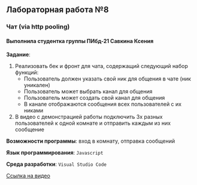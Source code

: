 ## Лабораторная работа №8
### Чат (via http pooling)
#### Выполнила студентка группы ПИбд-21 __Савкина Ксения__

__Задание__: 

1. Реализовать бек и фронт для чата, содержащий следующий набор функций:
    - Пользователь должен указать свой ник для общения в чате (ник уникален)
    - Пользователь может выбрать канал для общения
    - Пользователь может создать свой канал для общения
    - В канале отображаются сообщения всех пользователей с их никами
2. В видео с демонстрацией работы подключить 3х разных пользователей к одной комнате и отправить каждым из них сообщение

__Возможности программы__: вход в комнату, отправка сообщений

__Язык программирования__: `Javascript` 

__Среда разработки__: `Visual Studio Code` 

[Ссылка на видео](https://youtu.be/oxbWAhmOBS0 "Демонстрация лабораторной")